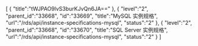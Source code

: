 [
	{
		"title":"tWJPAO9lvS3burKJvQn6JA=="
	},
	{
		"level":"2",
		"parent_id":"33668",
		"id":"33669",
		"title":"MySQL 实例规格",
		"url":"/rds/api/instance-specifications-mysql",
		"status":"2"
	},
	{
		"level":"2",
		"parent_id":"33668",
		"id":"33670",
		"title":"SQL Server 实例规格",
		"url":"/rds/api/instance-specifications-mysql",
		"status":"2"
	}
]